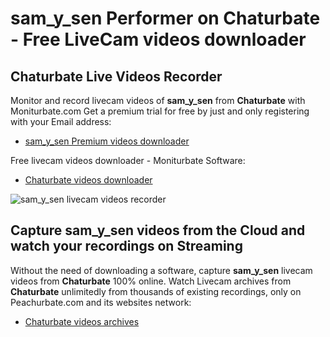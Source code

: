 # sam_y_sen Performer on Chaturbate - Free LiveCam videos downloader

## Chaturbate Live Videos Recorder

Monitor and record livecam videos of **sam_y_sen** from **Chaturbate** with Moniturbate.com
Get a premium trial for free by just and only registering with your Email address:
* [sam_y_sen Premium videos downloader](https://moniturbate.com/request-demo-licence-key.html)

Free livecam videos downloader - Moniturbate Software:
* [Chaturbate videos downloader](https://moniturbate.com/moniturbate-download-software.html)

![sam_y_sen livecam videos recorder](https://peachurnet.com/templates/moniturbate-software.png)


## Capture sam_y_sen videos from the Cloud and watch your recordings on Streaming

Without the need of downloading a software, capture **sam_y_sen** livecam videos from **Chaturbate** 100% online.
Watch Livecam archives from **Chaturbate** unlimitedly from thousands of existing recordings, only on Peachurbate.com and its websites network:
* [Chaturbate videos archives](https://peachurnet.com/)